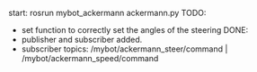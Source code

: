 start: rosrun mybot_ackermann ackermann.py
TODO: 
- set function to correctly set the angles of the steering
DONE: 
- publisher and subscriber added. 
- subscriber topics: /mybot/ackermann_steer/command | /mybot/ackermann_speed/command 
